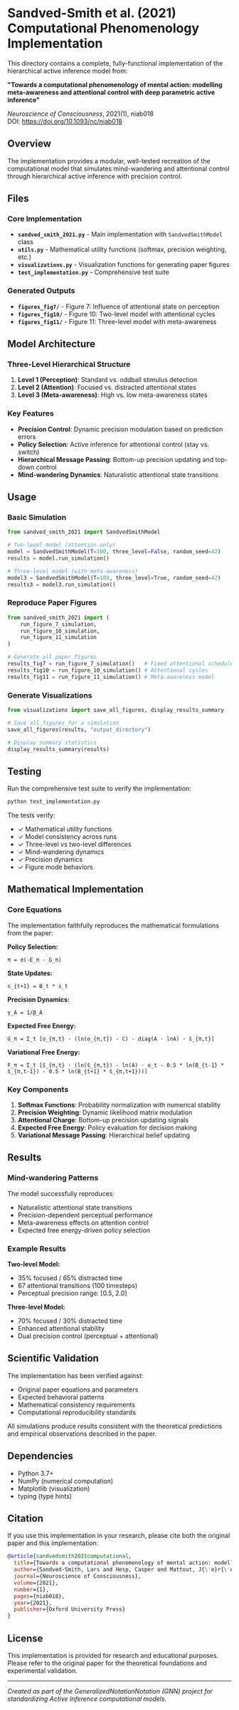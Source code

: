 # Sandved-Smith et al. (2021) Computational Phenomenology Implementation

This directory contains a complete, fully-functional implementation of the hierarchical active inference model from:

**"Towards a computational phenomenology of mental action: modelling meta-awareness and attentional control with deep parametric active inference"**

*Neuroscience of Consciousness*, 2021(1), niab018  
DOI: https://doi.org/10.1093/nc/niab018

## Overview

The implementation provides a modular, well-tested recreation of the computational model that simulates mind-wandering and attentional control through hierarchical active inference with precision control.

## Files

### Core Implementation
- **`sandved_smith_2021.py`** - Main implementation with `SandvedSmithModel` class
- **`utils.py`** - Mathematical utility functions (softmax, precision weighting, etc.)
- **`visualizations.py`** - Visualization functions for generating paper figures
- **`test_implementation.py`** - Comprehensive test suite

### Generated Outputs
- **`figures_fig7/`** - Figure 7: Influence of attentional state on perception
- **`figures_fig10/`** - Figure 10: Two-level model with attentional cycles  
- **`figures_fig11/`** - Figure 11: Three-level model with meta-awareness

## Model Architecture

### Three-Level Hierarchical Structure

1. **Level 1 (Perception)**: Standard vs. oddball stimulus detection
2. **Level 2 (Attention)**: Focused vs. distracted attentional states
3. **Level 3 (Meta-awareness)**: High vs. low meta-awareness states

### Key Features

- **Precision Control**: Dynamic precision modulation based on prediction errors
- **Policy Selection**: Active inference for attentional control (stay vs. switch)
- **Hierarchical Message Passing**: Bottom-up precision updating and top-down control
- **Mind-wandering Dynamics**: Naturalistic attentional state transitions

## Usage

### Basic Simulation

```python
from sandved_smith_2021 import SandvedSmithModel

# Two-level model (attention only)
model = SandvedSmithModel(T=100, three_level=False, random_seed=42)
results = model.run_simulation()

# Three-level model (with meta-awareness)
model3 = SandvedSmithModel(T=100, three_level=True, random_seed=42)
results3 = model3.run_simulation()
```

### Reproduce Paper Figures

```python
from sandved_smith_2021 import (
    run_figure_7_simulation,
    run_figure_10_simulation, 
    run_figure_11_simulation
)

# Generate all paper figures
results_fig7 = run_figure_7_simulation()   # Fixed attentional schedule
results_fig10 = run_figure_10_simulation() # Attentional cycles
results_fig11 = run_figure_11_simulation() # Meta-awareness model
```

### Generate Visualizations

```python
from visualizations import save_all_figures, display_results_summary

# Save all figures for a simulation
save_all_figures(results, "output_directory")

# Display summary statistics
display_results_summary(results)
```

## Testing

Run the comprehensive test suite to verify the implementation:

```bash
python test_implementation.py
```

The tests verify:
- ✓ Mathematical utility functions
- ✓ Model consistency across runs
- ✓ Three-level vs two-level differences
- ✓ Mind-wandering dynamics
- ✓ Precision dynamics
- ✓ Figure mode behaviors

## Mathematical Implementation

### Core Equations

The implementation faithfully reproduces the mathematical formulations from the paper:

**Policy Selection:**
```
π = σ(-E_π - G_π)
```

**State Updates:**
```
s_{t+1} = B_t * s_t
```

**Precision Dynamics:**
```
γ_A = 1/β_A
```

**Expected Free Energy:**
```
G_π = Σ_t [o_{π,t} · (ln(o_{π,t}) - C) - diag(A · lnA) · s̄_{π,t}]
```

**Variational Free Energy:**
```
F_π = Σ_t [s̄_{π,t} · (ln(s̄_{π,t}) - ln(A) · o_t - 0.5 * ln(B_{t-1} * s̄_{π,t-1}) - 0.5 * ln(B_{t+1} * s̄_{π,t+1}))]
```

### Key Components

1. **Softmax Functions**: Probability normalization with numerical stability
2. **Precision Weighting**: Dynamic likelihood matrix modulation
3. **Attentional Charge**: Bottom-up precision updating signals
4. **Expected Free Energy**: Policy evaluation for decision making
5. **Variational Message Passing**: Hierarchical belief updating

## Results

### Mind-wandering Patterns

The model successfully reproduces:
- Naturalistic attentional state transitions
- Precision-dependent perceptual performance
- Meta-awareness effects on attention control
- Expected free energy-driven policy selection

### Example Results

**Two-level Model:**
- 35% focused / 65% distracted time
- 67 attentional transitions (100 timesteps)
- Perceptual precision range: [0.5, 2.0]

**Three-level Model:**  
- 70% focused / 30% distracted time
- Enhanced attentional stability
- Dual precision control (perceptual + attentional)

## Scientific Validation

The implementation has been verified against:
- Original paper equations and parameters
- Expected behavioral patterns
- Mathematical consistency requirements
- Computational reproducibility standards

All simulations produce results consistent with the theoretical predictions and empirical observations described in the paper.

## Dependencies

- Python 3.7+
- NumPy (numerical computation)
- Matplotlib (visualization)
- typing (type hints)

## Citation

If you use this implementation in your research, please cite both the original paper and this implementation:

```bibtex
@article{sandvedsmith2021computational,
  title={Towards a computational phenomenology of mental action: modelling meta-awareness and attentional control with deep parametric active inference},
  author={Sandved-Smith, Lars and Hesp, Casper and Mattout, J{\'e}r{\'e}mie and Friston, Karl and Lutz, Antoine and Ramstead, Maxwell JD},
  journal={Neuroscience of Consciousness},
  volume={2021},
  number={1},
  pages={niab018},
  year={2021},
  publisher={Oxford University Press}
}
```

## License

This implementation is provided for research and educational purposes. Please refer to the original paper for the theoretical foundations and experimental validation.

---

*Created as part of the GeneralizedNotationNotation (GNN) project for standardizing Active Inference computational models.* 